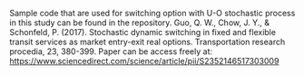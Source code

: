 Sample code that are used for switching option with U-O stochastic process in this study can be found in the repository.
Guo, Q. W., Chow, J. Y., & Schonfeld, P. (2017). Stochastic dynamic switching in fixed and flexible transit services as market entry-exit real options. Transportation research procedia, 23, 380-399.
Paper can be access freely at: https://www.sciencedirect.com/science/article/pii/S2352146517303009


